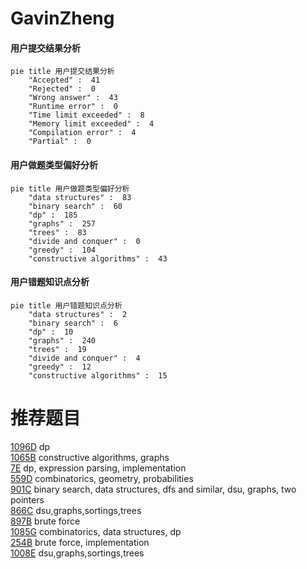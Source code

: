 # GavinZheng

<!-- tabs:start -->



#### **用户提交结果分析**

```mermaid
pie title 用户提交结果分析
    "Accepted" :  41
    "Rejected" :  0
    "Wrong answer" :  43
    "Runtime error" :  0
    "Time limit exceeded" :  8
    "Memory limit exceeded" :  4
    "Compilation error" :  4
    "Partial" :  0
```

#### **用户做题类型偏好分析**

```mermaid
pie title 用户做题类型偏好分析
    "data structures" :  83
    "binary search" :  60
    "dp" :  185
    "graphs" :  257
    "trees" :  83
    "divide and conquer" :  0
    "greedy" :  104
    "constructive algorithms" :  43
```
#### **用户错题知识点分析**

```mermaid
pie title 用户错题知识点分析
    "data structures" :  2
    "binary search" :  6
    "dp" :  10
    "graphs" :  240
    "trees" :  19
    "divide and conquer" :  4
    "greedy" :  12
    "constructive algorithms" :  15
```



<!-- tabs:end -->
# 推荐题目
[1096D](https://codeforces.com/contest/1096/problem/D)		dp		  
[1065B](https://codeforces.com/contest/1065/problem/B)		constructive algorithms,
                        graphs		  
[7E](https://codeforces.com/contest/7/problem/E)		dp,
                        expression parsing,
                        implementation		  
[559D](https://codeforces.com/contest/559/problem/D)		combinatorics,
                        geometry,
                        probabilities		  
[901C](https://codeforces.com/contest/901/problem/C)		binary search,
                        data structures,
                        dfs and similar,
                        dsu,
                        graphs,
                        two pointers		  
[866C](https://codeforces.com/contest/866/problem/C)		dsu,graphs,sortings,trees		  
[897B](https://codeforces.com/contest/897/problem/B)		brute force		  
[1085G](https://codeforces.com/contest/1085/problem/G)		combinatorics,
                        data structures,
                        dp		  
[254B](https://codeforces.com/contest/254/problem/B)		brute force,
                        implementation		  
[1008E](https://codeforces.com/contest/1008/problem/E)		dsu,graphs,sortings,trees		  
